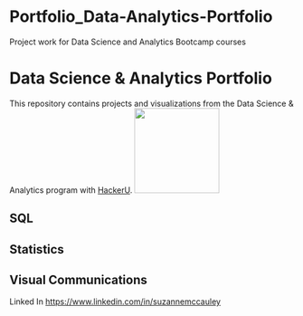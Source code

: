 # Portfolio_Data-Analytics-Portfolio
Project work for Data Science and Analytics Bootcamp courses
# Data Science & Analytics Portfolio
This repository contains projects and visualizations from
the Data Science & Analytics program with
[HackerU](https://hackerusa.com/).
<img
src="https://github.com/wiazur/data-analytics-portfolio/b
lob/main/hackeru-logo.png" width="150"/>
## SQL
## Statistics
## Visual Communications
Linked In https://www.linkedin.com/in/suzannemccauley
